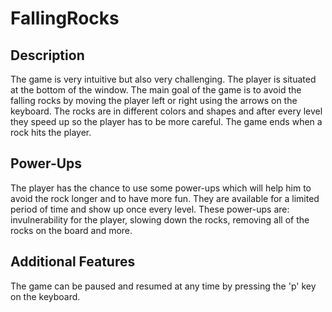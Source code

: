 # FallingRocks
## Description
The game is very intuitive but also very challenging. The player is situated at the bottom of the window. The main goal of the game is to avoid the falling rocks by moving the player left or right using the arrows on the keyboard. The rocks are in different colors and shapes and after every level they speed up so the player has to be more careful. The game ends when a rock hits the player.

## Power-Ups
The player has the chance to use some power-ups which will help him to avoid the rock longer and to have more fun. They are available for a limited period of time and show up once every level. These power-ups are: invulnerability for the player, slowing down the rocks, removing all of the rocks on the board and more.

## Additional Features
The game can be paused and resumed at any time by pressing the 'p' key on the keyboard.
